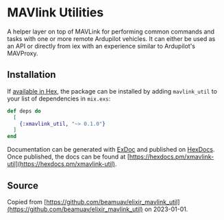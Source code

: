 # MAVlink Utilities

A helper layer on top of MAVLink for performing common commands and tasks with one or more remote Ardupilot
vehicles. It can either be used as an API or directly from iex with an experience similar to Ardupilot's MAVProxy.

## Installation

If [available in Hex](https://hex.pm/docs/publish), the package can be installed
by adding `mavlink_util` to your list of dependencies in `mix.exs`:

```elixir
def deps do
  [
    {:xmavlink_util, "~> 0.1.0"}
  ]
end
```

Documentation can be generated with [ExDoc](https://github.com/elixir-lang/ex_doc)
and published on [HexDocs](https://hexdocs.pm). Once published, the docs can
be found at [https://hexdocs.pm/xmavlink-util](https://hexdocs.pm/xmavlink-util).

## Source

Copied from [https://github.com/beamuav/elixir_mavlink_util](https://github.com/beamuav/elixir_mavlink_util) on 2023-01-01.
